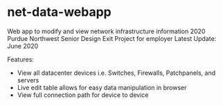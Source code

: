 # net-data-webapp
Web app to modify and view network infrastructure information
2020 Purdue Northwest Senior Design Exit Project for employer
Latest Update: June 2020

Features: 
- View all datacenter devices i.e. Switches, Firewalls, Patchpanels, and servers
- Live edit table allows for easy data manipulation in browser
- View full connection path for device to device
